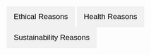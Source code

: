 <html lang="en">
<head>
  <meta charset="UTF-8">
  <meta name="viewport" content="width=device-width, initial-scale=1.0">
  <title>Tabbed Interface</title>
  <style>
    body {
      font-family: Arial, sans-serif;
    }

    .tabs {
      display: flex;
      margin-bottom: 20px;
    }

    .tab-button {
      background-color: #f1f1f1;
      border: none;
      outline: none;
      cursor: pointer;
      padding: 14px 16px;
      transition: background-color 0.3s;
      font-size: 17px;
    }

    .tab-button:hover {
      background-color: #ddd;
    }

    .tab-button.active {
      background-color: #ccc;
    }

    .tab-content {
      display: none;
      padding: 20px;
      border: 1px solid #ccc;
      border-top: none;
    }

    .tab-content h2 {
      margin-top: 0;
    }
  </style>
</head>
<body>
  <div class="tabs">
    <button class="tab-button" onclick="openTab(event, 'Ethical')">Ethical Reasons</button>
    <button class="tab-button" onclick="openTab(event, 'Health')">Health Reasons</button>
    <button class="tab-button" onclick="openTab(event, 'Sustainability')">Sustainability Reasons</button>
  </div>

  <div id="Ethical" class="tab-content">
    <h2>Ethical Reasons</h2>
    <h1>Dairy</h1>
    <div style="position: relative; width: 100%; height: 0; padding-bottom: 56.25%;">
        <iframe 
            src="https://drive.google.com/file/d/1CBEONkl0h0BEoGLVi_Cq06dQssbLzvhM/preview" 
            frameborder="0" 
            allowfullscreen 
            style="position: absolute; top: 0; left: 0; width: 100%; height: 100%;">
        </iframe>
    </div>
    <br><p>This is dairy, a heartless, maniacal way of treating literal babies. This is animal agriculture. The worst life you can born into is one within that industry. Trapped and exploited your entire life until you are mercilessly killed.</p>
    <ul>
      <li><a href="https://www.kinderworld.org/videos/dairy-industry/shooting-baby-calves-dairy-horrors/" target="_blank" rel="noopener norefferrer">Horrific</a></li>
    </ul>
    <h1>Eggs</h1>
    <div style="position: relative; width: 100%; height: 0; padding-bottom: 56.25%;">
        <iframe 
            src="https://drive.google.com/file/d/1X5zYk6hZIfOdSpOPTRcgvBhmoI2NGfcT/preview" 
            frameborder="0" 
            allowfullscreen 
            style="position: absolute; top: 0; left: 0; width: 100%; height: 100%;">
        </iframe>
    </div>
  </div> <!-- Closed div for Ethical Reasons -->

  <div id="Health" class="tab-content">
    <h2>Health Reasons</h2>
    <p>The cool thing about veganism is that you are not only acting in a way that coincides with your ethical values, you also benefit from it health-wise.</p>

    <h1>Sources:</h1>
    <ul>
      <li><a href="https://www.ncbi.nlm.nih.gov/pmc/articles/PMC4991921/" target="_blank" rel="noopener noreferrer">Health benefits</a></li>
      <li><a href="https://pubmed.ncbi.nlm.nih.gov/38032644/" target="_blank" rel="noopener noreferrer">Twin study</a></li>
      <li><a href="https://www.ncbi.nlm.nih.gov/pmc/articles/PMC6790443/" target="_blank" rel="noopener noreferrer">Eggs</a></li>
      <li><a href="https://www.ncbi.nlm.nih.gov/pmc/articles/PMC8210981/" target="_blank" rel="noopener noreferrer">Another study</a></li>
    </ul>
    <h1>Documentaries</h1>
    <li><a href="https://www.youtube.com/watch?v=EjTWFoqLy34&t=2152s" target="_blank" rel="noopener noreferrer">Forks over knives</a></li>
   <li><a href="https://www.youtube.com/watch?v=obx7cJtk3fE&t=2817s" target="_blank" rel="noopener noreferrer">What the health</a></li>
  </div>

  <div id="Sustainability" class="tab-content">  
    <h2>Sustainability Reasons</h2>

    <h1>Impacts of animal agriculture on climate change</h1>


  <h2>How are they connected?</h2>

<p>Animal agriculture is one of the main driver's of climate change, the impact of that industry on the planet's health is often downplayed, because the industry has such far reaching power and influence on every level of society, but especially politics. Here I would just like to recommend a really great documentary that helped me understand this issue much better: <a href="https://www.youtube.com/watch?v=LaPge01NQTQ" target="_blank" rel="noopener noreferrer">eating2extinction</a>
</p>

<br><p>To get a grasp on the full impact of this industry on the climate there are multiple important factors to take into consideration. I highlighted Methanes instantenous GWP, because using methanes impact over a 100 year scale takes away its actual impact. The oceans store heat so the immediate impact this gas has is essential.</p>
<p>These are the ressources I can recommend:</p>
<br><strong><li><a href="https://climate.mit.edu/ask-mit/what-makes-methane-more-potent-greenhouse-gas-carbon-dioxide" target="_blank" rel="noopener noreferrer">Methane's instantenous GWP</a></strong></li>
<br><strong><li><a href="https://climate.nasa.gov/vital-signs/ocean-warming/?intent=121" target="_blank" rel="noopener noreferrer">Ocean warming</a></strong></li>
<br><strong><li><a href="https://ourworldindata.org/carbon-opportunity-costs-food" target="_blank" rel="noopener noreferrer">Carbon opportunity cost of food</a></li></strong>
<br><strong><li><a href="https://ourworldindata.org/agricultural-land-by-global-diets#:~:text=Livestock%20takes%20up%20nearly%2080,required%20to%20produce%20our%20food." target="_blank" rel="noopener noreferrer">Where do humans get most of their calories?</a></li></strong>
<br><strong><li><a href="https://www.surgeactivism.org/animalagsubsidiesexplained" target="_blank" rel="noopener noreferrer">how are animal prodcuts so cheap?</a></li></strong>


    <h2>How much CO2 has already been released, how much is released a year and what are the planet's reserves?</h2>
    <p>
        <a href="https://informationisbeautiful.net/visualizations/how-many-gigatons-of-co2/" target="_blank" rel="noopener noreferrer">CO2-Statistics</a>
    </p>

    <h2>What greenhouse gases exist, what is their GWP and what are the causes? <strong>(Global Warming Potential)</strong></h2>
  
    <p>     
<br><a href="https://ourworldindata.org/emissions-by-sector#agriculture-forestry-and-land-use-18-4" target="_blank" rel="noopener noreferrer">Emissions by sector</a>
<br><a href="https://ourworldindata.org/greenhouse-gas-emissions" target="_blank" rel="noopener noreferrer">Greenhouse gases comparison</a>
    </p>

    <h2>If CO2 stays in the atmosphere for potentially thousands of years and we are emitting more CO2 every year, what can we do?</h2>
    <p>We need time to reduce the emissions, time to change our societies, time to adapt. This time can be gained by simply abstaining from animal products that hurt you, the planet, and most importantly the victims.</p>
    <p>
        What can you and I do about a most likely catastrophic future? Are you the kind of person that puts their trust in the people in power (politicians, large corporations, shady governmental institutions, etc.)? Or do you look at it with skepticism and desire for finding out what you can do right now to do your part in the most important social movement of human history? It is important to realize that the industry is only destroying the planet because of an accumulation of individual decisions. More comfort, faster everything, better everything, shinier everything, consume, consume, consume. It would be inconceivable to even bring up the thought of consequences because that might reduce the profit. Corporations need that number to go up, no matter the cost, no matter what.
    </p>
    <p>
        While I am on my ramble let me bring up maybe the worst corporation of all: <strong>Nestle</strong>. Here are five of the probably worst things Nestle has done:
    </p>
    <ul>
        <li>No.1: Causing the death of millions of infants.</li>
        <li>No.2: Child slave labor.</li>
        <li>No.3: Exploiting drought-ridden areas to make a profit (California).</li>
        <li>No.4: Plastic pollution. (Their solution to this is to burn the plastic, nothing can go wrong when you do that, am I right?).</li>
        <li>No.5: Exploiting drought-ridden areas (Pakistan) to not only make a profit, but also wasting half the water and contaminating the groundwater.</li>
    </ul>
    <p>
        Great job, Nestle! So how is it possible that Nestle still exists and is to this day one of the biggest corporations in Europe? <strong>Manipulation :)</strong>
    </p>
  </div>

  <script>
    function openTab(evt, tabName) {
      // Declare all variables
      var i, tabcontent, tabbuttons;

      // Get all elements with class="tab-content" and hide them
      tabcontent = document.getElementsByClassName("tab-content");
      for (i = 0; i < tabcontent.length; i++) {
        tabcontent[i].style.display = "none";
      }

      // Get all elements with class="tab-button" and remove the class "active"
      tabbuttons = document.getElementsByClassName("tab-button");
      for (i = 0; i < tabbuttons.length; i++) {
        tabbuttons[i].className = tabbuttons[i].className.replace(" active", "");
      }

      // Show the current tab, and add an "active" class to the button that opened the tab
      document.getElementById(tabName).style.display = "block";
      evt.currentTarget.className += " active";
    }

    // Simulate a click on the first tab button to display the first tab by default
    document.addEventListener("DOMContentLoaded", function() {
      document.querySelector(".tab-button").click();
    });
  </script>
</body>
</html>
